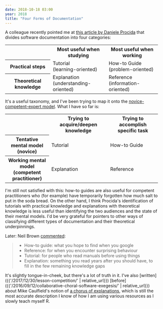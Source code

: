 ```yaml
---
date: 2018-10-18 03:00
year: 2018
title: "Four Forms of Documentation"
---
```


A colleague recently pointed me at [this article by Daniele Procida](https://www.divio.com/blog/documentation/)
that divides software documentation into four categories:

<table>
  <tr>
    <th></th>
    <th>Most useful when studying</th>
    <th>Most useful when working</th>
  </tr>
  <tr>
    <th>Practical steps</th>
    <td>Tutorial<br>(learning-oriented)</td>
    <td>How-to Guide<br>(problem-oriented)</td>
  </tr>
  <tr>
    <th>Theoretical knowledge</th>
    <td>Explanation<br>(understanding-oriented)</td>
    <td>Reference<br>(information-oriented)</td>
  </tr>
</table>

It's a useful taxonomy,
and I've been trying to map it onto the [novice-competent-expert model](http://teachtogether.tech/en/models/).
What I have so far is:

<table>
  <tr>
    <th></th>
    <th>Trying to acquire/deepen knowledge</th>
    <th>Trying to accomplish specific task</th>
  </tr>
  <tr>
    <th>Tentative mental model<br>(novice)</th>
    <td>Tutorial</td>
    <td>How-to Guide</td>
  </tr>
  <tr>
    <th>Working mental model<br>(competent practitioner)</th>
    <td>Explanation</td>
    <td>Reference</td>
  </tr>
</table>

I'm still not satisfied with this:
how-to guides are also useful for competent practitioners who
(for example)
have temporarily forgotten how much salt to put in the soda bread.
On the other hand,
I think Procida's identification of tutorials with practical knowledge
and explanations with theoretical knowledge is less useful
than identifying the two audiences and the state of their mental models.
I'd be very grateful for pointers to other ways of classifying different types of documentation
and their theoretical underpinnings.

Later: Neil Brown [commented](https://twitter.com/neilccbrown/status/1052995540491866112):

> -   How-to guide: what you hope to find when you google
> -   Reference: for when you encounter surprising behaviour
> -   Tutorial: for people who read manuals before using things
> -   Explanation: something you read years after you should have, to fill in the few remaining knowledge gaps

It's slightly tongue-in-cheek, but there's a lot of truth in it.
I've also [written]({{'/2017/12/30/lesson-competition/' | relative_url}})
[before]({{'/2016/09/12/collaborative-choral-software-exegesis/' | relative_url}})
about Mike Caulfield's notion of [a chorus of explanations](https://hapgood.us/2016/05/13/choral-explanations/),
which is still the most accurate description I know of how I am using various resources
as I slowly teach myself R.
